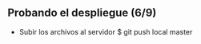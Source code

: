 ## Probando el despliegue (6/9) ##

- Subir los archivos al servidor
        $ git push local master

